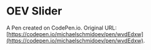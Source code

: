 # OEV Slider

A Pen created on CodePen.io. Original URL: [https://codepen.io/michaelschmidoev/pen/wvdEdxw](https://codepen.io/michaelschmidoev/pen/wvdEdxw).


